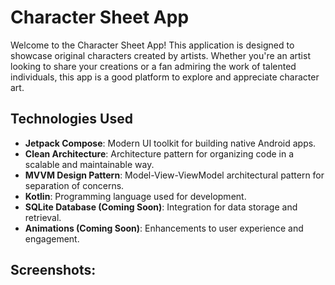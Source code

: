 # Character Sheet App

Welcome to the Character Sheet App! This application is designed to showcase original characters created by artists. Whether you're an artist looking to share your creations or a fan admiring the work of talented individuals, this app is a good platform to explore and appreciate character art.

## Technologies Used

- **Jetpack Compose**: Modern UI toolkit for building native Android apps.
- **Clean Architecture**: Architecture pattern for organizing code in a scalable and maintainable way.
- **MVVM Design Pattern**: Model-View-ViewModel architectural pattern for separation of concerns.
- **Kotlin**: Programming language used for development.
- **SQLite Database (Coming Soon)**: Integration for data storage and retrieval.
- **Animations (Coming Soon)**: Enhancements to user experience and engagement.
  
## Screenshots:


